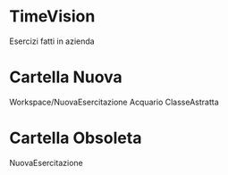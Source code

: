 # TimeVision
Esercizi fatti in azienda

# Cartella Nuova

Workspace/NuovaEsercitazione
Acquario
ClasseAstratta

# Cartella Obsoleta

NuovaEsercitazione
